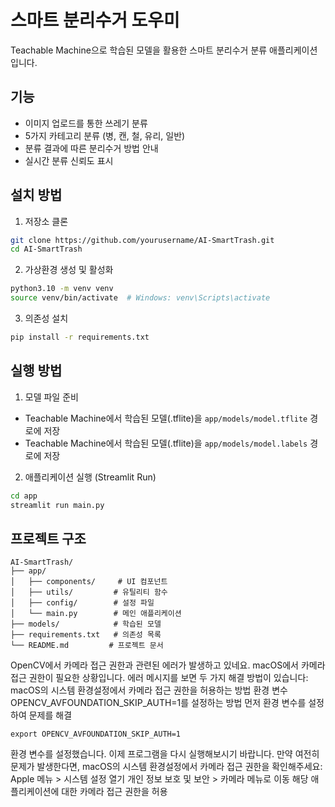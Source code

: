 # 스마트 분리수거 도우미

Teachable Machine으로 학습된 모델을 활용한 스마트 분리수거 분류 애플리케이션입니다.

## 기능

- 이미지 업로드를 통한 쓰레기 분류
- 5가지 카테고리 분류 (병, 캔, 철, 유리, 일반)
- 분류 결과에 따른 분리수거 방법 안내
- 실시간 분류 신뢰도 표시

## 설치 방법

1. 저장소 클론
```bash
git clone https://github.com/yourusername/AI-SmartTrash.git
cd AI-SmartTrash
```

2. 가상환경 생성 및 활성화
```bash
python3.10 -m venv venv
source venv/bin/activate  # Windows: venv\Scripts\activate
```

3. 의존성 설치
```bash
pip install -r requirements.txt
```

## 실행 방법

1. 모델 파일 준비
- Teachable Machine에서 학습된 모델(.tflite)을 `app/models/model.tflite` 경로에 저장
- Teachable Machine에서 학습된 모델(.tflite)을 `app/models/model.labels` 경로에 저장

2. 애플리케이션 실행 (Streamlit Run)

```bash
cd app 
streamlit run main.py
```

## 프로젝트 구조
```
AI-SmartTrash/
├── app/
│   ├── components/     # UI 컴포넌트
│   ├── utils/         # 유틸리티 함수
│   ├── config/        # 설정 파일
│   └── main.py        # 메인 애플리케이션
├── models/            # 학습된 모델
├── requirements.txt   # 의존성 목록
└── README.md         # 프로젝트 문서
``` 


OpenCV에서 카메라 접근 권한과 관련된 에러가 발생하고 있네요. macOS에서 카메라 접근 권한이 필요한 상황입니다. 에러 메시지를 보면 두 가지 해결 방법이 있습니다:
macOS의 시스템 환경설정에서 카메라 접근 권한을 허용하는 방법
환경 변수 OPENCV_AVFOUNDATION_SKIP_AUTH=1를 설정하는 방법
먼저 환경 변수를 설정하여 문제를 해결
```
export OPENCV_AVFOUNDATION_SKIP_AUTH=1
```

환경 변수를 설정했습니다. 이제 프로그램을 다시 실행해보시기 바랍니다.
만약 여전히 문제가 발생한다면, macOS의 시스템 환경설정에서 카메라 접근 권한을 확인해주세요:
Apple 메뉴 > 시스템 설정 열기
개인 정보 보호 및 보안 > 카메라 메뉴로 이동
해당 애플리케이션에 대한 카메라 접근 권한을 허용